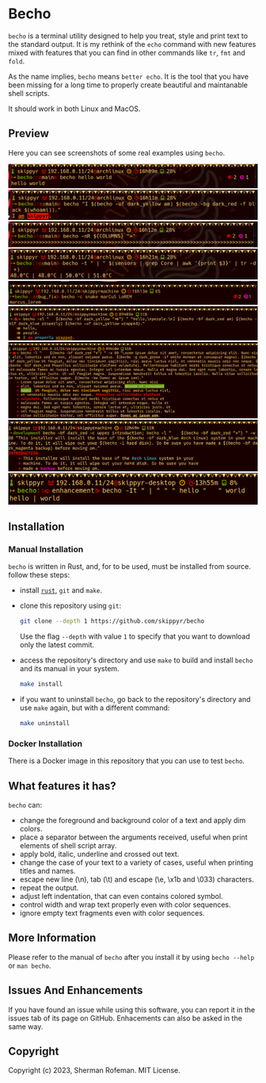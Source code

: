 # Becho

`becho` is a terminal utility designed to help you treat, style and print text
to the standard output. It is my rethink of the `echo` command with new features
mixed with features that you can find in other commands like `tr`, `fmt` and
`fold`.

As the name implies, `becho` means `better echo`. It is the tool that you have
been missing for a long time to properly create beautiful and maintanable shell
scripts.

It should work in both Linux and MacOS.


## Preview

Here you can see screenshots of some real examples using `becho`.

![](preview/preview_0.png)
![](preview/preview_1.png)
![](preview/preview_2.png)
![](preview/preview_3.png)
![](preview/preview_4.png)
![](preview/preview_5.png)
![](preview/preview_6.png)
![](preview/preview_7.png)
![](preview/preview_8.png)


## Installation


### Manual Installation

`becho` is written in Rust, and, for to be used, must be installed from source.
follow these steps:

  + install [`rust`](https://www.rust-lang.org), `git` and `make`.
  + clone this repository using `git`:

    ```bash
    git clone --depth 1 https://github.com/skippyr/becho
    ```

    Use the flag `--depth` with value `1` to specify that you want to download
    only the latest commit.

  + access the repository's directory and use `make` to build and install
    `becho` and its manual in your system.

    ```bash
    make install
    ```

  + if you want to uninstall `becho`, go back to the repository's directory
    and use `make` again, but with a different command:

    ```bash
    make uninstall
    ```
    

### Docker Installation

There is a Docker image in this repository that you can use to test `becho`.


## What features it has?
`becho` can:
  + change the foreground and background color of a text and apply dim colors.
  + place a separator between the arguments received, useful when print elements
    of shell script array.
  + apply bold, italic, underline and crossed out text.
  + change the case of your text to a variety of cases, useful when printing
    titles and names.
  + escape new line (\n), tab (\t) and escape (\e, \x1b and \033) characters.
  + repeat the output.
  + adjust left indentation, that can even contains colored symbol.
  + control width and wrap text properly even with color sequences.
  + ignore empty text fragments even with color sequences.


## More Information

Please refer to the manual of `becho` after you install it by using
`becho --help` or `man becho`.


## Issues And Enhancements

If you have found an issue while using this software, you can report it in
the issues tab of its page on GitHub. Enhacements can also be asked in the
same way.


## Copyright

Copyright (c) 2023, Sherman Rofeman. MIT License.
